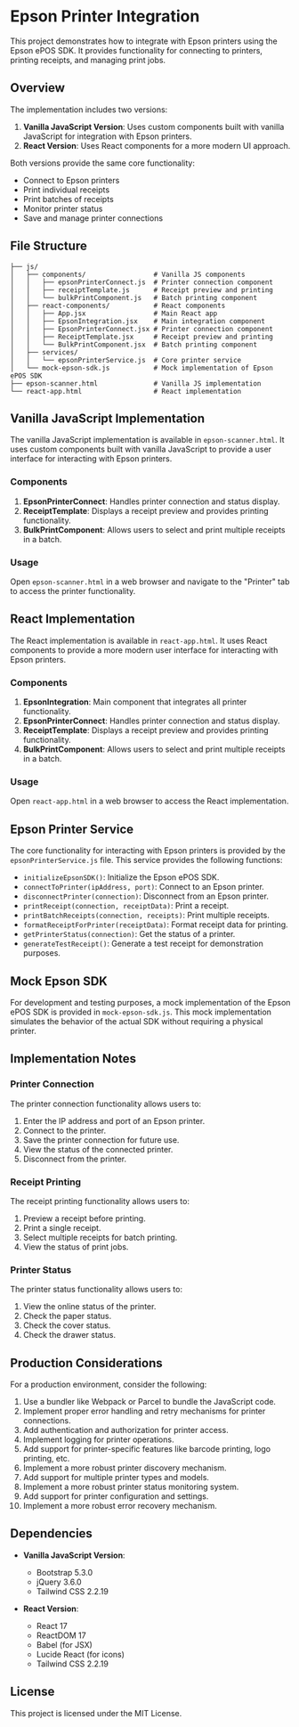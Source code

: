 # Epson Printer Integration

This project demonstrates how to integrate with Epson printers using the Epson ePOS SDK. It provides functionality for connecting to printers, printing receipts, and managing print jobs.

## Overview

The implementation includes two versions:

1. **Vanilla JavaScript Version**: Uses custom components built with vanilla JavaScript for integration with Epson printers.
2. **React Version**: Uses React components for a more modern UI approach.

Both versions provide the same core functionality:

- Connect to Epson printers
- Print individual receipts
- Print batches of receipts
- Monitor printer status
- Save and manage printer connections

## File Structure

```
├── js/
│   ├── components/                 # Vanilla JS components
│   │   ├── epsonPrinterConnect.js  # Printer connection component
│   │   ├── receiptTemplate.js      # Receipt preview and printing
│   │   └── bulkPrintComponent.js   # Batch printing component
│   ├── react-components/           # React components
│   │   ├── App.jsx                 # Main React app
│   │   ├── EpsonIntegration.jsx    # Main integration component
│   │   ├── EpsonPrinterConnect.jsx # Printer connection component
│   │   ├── ReceiptTemplate.jsx     # Receipt preview and printing
│   │   └── BulkPrintComponent.jsx  # Batch printing component
│   ├── services/
│   │   └── epsonPrinterService.js  # Core printer service
│   └── mock-epson-sdk.js           # Mock implementation of Epson ePOS SDK
├── epson-scanner.html              # Vanilla JS implementation
└── react-app.html                  # React implementation
```

## Vanilla JavaScript Implementation

The vanilla JavaScript implementation is available in `epson-scanner.html`. It uses custom components built with vanilla JavaScript to provide a user interface for interacting with Epson printers.

### Components

1. **EpsonPrinterConnect**: Handles printer connection and status display.
2. **ReceiptTemplate**: Displays a receipt preview and provides printing functionality.
3. **BulkPrintComponent**: Allows users to select and print multiple receipts in a batch.

### Usage

Open `epson-scanner.html` in a web browser and navigate to the "Printer" tab to access the printer functionality.

## React Implementation

The React implementation is available in `react-app.html`. It uses React components to provide a more modern user interface for interacting with Epson printers.

### Components

1. **EpsonIntegration**: Main component that integrates all printer functionality.
2. **EpsonPrinterConnect**: Handles printer connection and status display.
3. **ReceiptTemplate**: Displays a receipt preview and provides printing functionality.
4. **BulkPrintComponent**: Allows users to select and print multiple receipts in a batch.

### Usage

Open `react-app.html` in a web browser to access the React implementation.

## Epson Printer Service

The core functionality for interacting with Epson printers is provided by the `epsonPrinterService.js` file. This service provides the following functions:

- `initializeEpsonSDK()`: Initialize the Epson ePOS SDK.
- `connectToPrinter(ipAddress, port)`: Connect to an Epson printer.
- `disconnectPrinter(connection)`: Disconnect from an Epson printer.
- `printReceipt(connection, receiptData)`: Print a receipt.
- `printBatchReceipts(connection, receipts)`: Print multiple receipts.
- `formatReceiptForPrinter(receiptData)`: Format receipt data for printing.
- `getPrinterStatus(connection)`: Get the status of a printer.
- `generateTestReceipt()`: Generate a test receipt for demonstration purposes.

## Mock Epson SDK

For development and testing purposes, a mock implementation of the Epson ePOS SDK is provided in `mock-epson-sdk.js`. This mock implementation simulates the behavior of the actual SDK without requiring a physical printer.

## Implementation Notes

### Printer Connection

The printer connection functionality allows users to:

1. Enter the IP address and port of an Epson printer.
2. Connect to the printer.
3. Save the printer connection for future use.
4. View the status of the connected printer.
5. Disconnect from the printer.

### Receipt Printing

The receipt printing functionality allows users to:

1. Preview a receipt before printing.
2. Print a single receipt.
3. Select multiple receipts for batch printing.
4. View the status of print jobs.

### Printer Status

The printer status functionality allows users to:

1. View the online status of the printer.
2. Check the paper status.
3. Check the cover status.
4. Check the drawer status.

## Production Considerations

For a production environment, consider the following:

1. Use a bundler like Webpack or Parcel to bundle the JavaScript code.
2. Implement proper error handling and retry mechanisms for printer connections.
3. Add authentication and authorization for printer access.
4. Implement logging for printer operations.
5. Add support for printer-specific features like barcode printing, logo printing, etc.
6. Implement a more robust printer discovery mechanism.
7. Add support for multiple printer types and models.
8. Implement a more robust printer status monitoring system.
9. Add support for printer configuration and settings.
10. Implement a more robust error recovery mechanism.

## Dependencies

- **Vanilla JavaScript Version**:
  - Bootstrap 5.3.0
  - jQuery 3.6.0
  - Tailwind CSS 2.2.19

- **React Version**:
  - React 17
  - ReactDOM 17
  - Babel (for JSX)
  - Lucide React (for icons)
  - Tailwind CSS 2.2.19

## License

This project is licensed under the MIT License.

